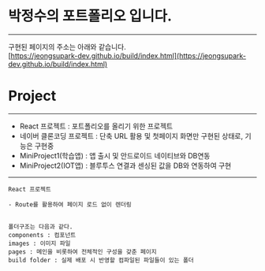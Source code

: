 # 박정수의 포트폴리오 입니다.
---------
구현된 페이지의 주소는 아래와 같습니다.<br/>
[https://jeongsupark-dev.github.io/build/index.html](https://jeongsupark-dev.github.io/build/index.html)

# Project
---------
- React 프로젝트 : 포트폴리오를 올리기 위한 프로젝트
- 네이버 클론코딩 프로젝트 : 단축 URL 활용 및 첫페이지 화면만 구현된 상태로, 기능은 구현중
- MiniProject1(학습앱) : 앱 출시 및 안드로이드 네이티브와 DB연동
- MiniProject2(IOT앱) : 블루투스 연결과 센싱된 값을 DB와 연동하여 구현
---------


```
React 프로젝트

- Route를 활용하여 페이지 로드 없이 렌더링


폴더구조는 다음과 같다.
components : 컴포넌트
images : 이미지 파일
pages : 메인을 비롯하여 전체적인 구성을 갖춘 페이지
build folder : 실제 배포 시 반영할 컴파일된 파일들이 있는 폴더
```


